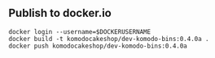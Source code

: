 ## Publish to docker.io
```
docker login --username=$DOCKERUSERNAME
docker build -t komodocakeshop/dev-komodo-bins:0.4.0a .
docker push komodocakeshop/dev-komodo-bins:0.4.0a
```
